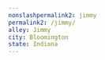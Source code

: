 ```yaml
---
﻿nonslashpermalink2: jimmy
permalink2: /jimmy/
alley: Jimmy
city: Bloomington
state: Indiana
---
```

